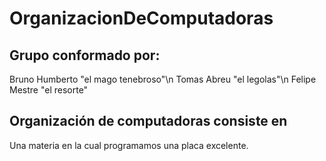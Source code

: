# **OrganizacionDeComputadoras**
## Grupo conformado por:
Bruno Humberto "el mago tenebroso"\n
Tomas Abreu "el legolas"\n
Felipe Mestre "el resorte"
## Organización de computadoras consiste en
Una materia en la cual programamos una placa excelente.
